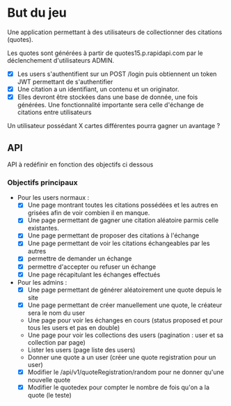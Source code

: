 # But du jeu

Une application permettant à des utilisateurs de collectionner des citations (quotes).

Les quotes sont générées à partir de quotes15.p.rapidapi.com par le déclenchement d'utilisateurs ADMIN.

- [x] Les users s'authentifient sur un POST /login puis obtiennent un token JWT permettant de s'authentifier
- [x] Une citation a un identifiant, un contenu et un originator.
- [x] Elles devront être stockées dans une base de donnée, une fois générées.
Une fonctionnalité importante sera celle d'échange de citations entre utilisateurs

Un utilisateur possédant X cartes différentes pourra gagner un avantage ?
## API
API à redéfinir en fonction des objectifs ci dessous

### Objectifs principaux 
- Pour les users normaux :
  - [x] Une page montrant toutes les citations possédées et les autres en grisées afin de voir combien il en manque.
  - [x] Une page permettant de gagner une citation aléatoire parmis celle existantes.
  - [x] Une page permettant de proposer des citations à l'échange
  - [x] Une page permettant de voir les citations échangeables par les autres
  - [x] permettre de demander un échange
  - [x] permettre d'accepter ou refuser un échange
  - [x] Une page récapitulant les échanges effectués
- Pour les admins :
  - [x] Une page permettant de générer aléatoirement une quote depuis le site
  - [x] Une page permettant de créer manuellement une quote, le créateur sera le nom du user
  - Une page pour voir les échanges en cours (status proposed et pour tous les users et pas en double)
  - Une page pour voir les collections des users (pagination : user et sa collection par page)
  - Lister les users (page liste des users)
  - Donner une quote a un user (créer une quote registration pour un user)
  - [x] Modifier le /api/v1/quoteRegistration/random pour ne donner qu'une nouvelle quote
  - [x] Modifier le quotedex pour compter le nombre de fois qu'on a la quote (le teste)
